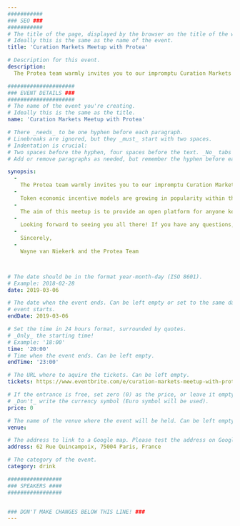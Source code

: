 ```yaml
---
###########
### SEO ###
###########
# The title of the page, displayed by the browser on the title of the window.
# Ideally this is the same as the name of the event.
title: 'Curation Markets Meetup with Protea'

# Description for this event. 
description: 
  The Protea team warmly invites you to our impromptu Curation Markets get-together during ETH CC. 

#####################
### EVENT DETAILS ###
#####################
# The name of the event you're creating.
# Ideally this is the same as the title.
name: 'Curation Markets Meetup with Protea'

# There _needs_ to be one hyphen before each paragraph.
# Linebreaks are ignored, but they _must_ start with two spaces.
# Indentation is crucial:
# Two spaces before the hyphen, four spaces before the text. _No_ tabs allowed.
# Add or remove paragraphs as needed, but remember the hyphen before each entry.

synopsis:
  -
    The Protea team warmly invites you to our impromptu Curation Markets get-together during ETH CC.
  -
    Token economic incentive models are growing in popularity within the Ethereum space and ETH CC is the perfect opportunity to dive a little deeper with those implementing the concepts in their projects.
  -
    The aim of this meetup is to provide an open platform for anyone keen to share ideas, ask questions, talk about their project's use of key concepts and network within the industry in a fun and engaging environment.
  -
    Looking forward to seeing you all there! If you have any questions, don’t hesitate to get in touch.
  -
    Sincerely,
  -
    Wayne van Niekerk and the Protea Team



# The date should be in the format year-month-day (ISO 8601).
# Example: 2018-02-28
date: 2019-03-06

# The date when the event ends. Can be left empty or set to the same day the
# event starts.
endDate: 2019-03-06

# Set the time in 24 hours format, surrounded by quotes.
# _Only_ the starting time!
# Example: '18:00'
time: '20:00'
# Time when the event ends. Can be left empty.
endTime: '23:00'

# The URL where to aquire the tickets. Can be left empty.
tickets: https://www.eventbrite.com/e/curation-markets-meetup-with-protea-tickets-57686302283

# If the entrance is free, set zero (0) as the price, or leave it empty.
# _Don't_ write the currency symbol (Euro symbol will be used).
price: 0

# The name of the venue where the event will be held. Can be left empty.
venue: 

# The address to link to a Google map. Please test the address on Google Maps.
address: 62 Rue Quincampoix, 75004 Paris, France

# The category of the event. 
category: drink

#################
### SPEAKERS ####
#################


### DON'T MAKE CHANGES BELOW THIS LINE! ###
---
```

<!-- ### DON'T MAKE CHANGES BELOW THIS LINE! ### -->

<Event-Content/>
